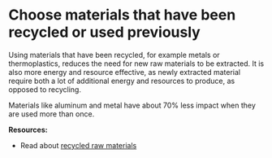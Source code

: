 # Choose materials that have been recycled or used previously

Using materials that have been recycled, for example metals or thermoplastics, reduces the need for new raw materials to be extracted. It is also more energy and resource effective, as newly extracted material require both a lot of additional energy and resources to produce, as opposed to recycling. 

Materials like aluminum and metal have about 70% less impact when they are used more than once. 

**Resources:** 

- Read about [recycled raw materials](https://www.remondis-sustainability.com/en/acting/recycled-raw-materials/#:~:text=So%20what%20exactly%20are%20recycled,end%2Dof%2Dlife%20vehicles.)
